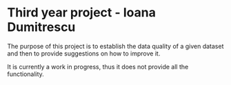 # Third year project - Ioana Dumitrescu


The purpose of this project is to establish the data quality of a given dataset and then to provide suggestions on how to improve it.

It is currently a work in progress, thus it does not provide all the functionality.
